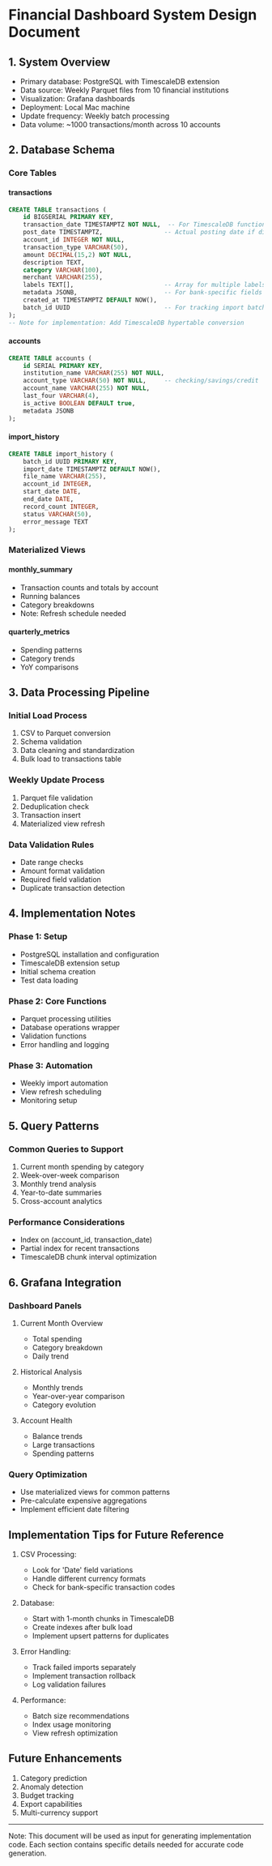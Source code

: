 # Financial Dashboard System Design Document

## 1. System Overview
- Primary database: PostgreSQL with TimescaleDB extension
- Data source: Weekly Parquet files from 10 financial institutions
- Visualization: Grafana dashboards
- Deployment: Local Mac machine
- Update frequency: Weekly batch processing
- Data volume: ~1000 transactions/month across 10 accounts

## 2. Database Schema

### Core Tables

#### transactions
```sql
CREATE TABLE transactions (
    id BIGSERIAL PRIMARY KEY,
    transaction_date TIMESTAMPTZ NOT NULL,  -- For TimescaleDB functionality
    post_date TIMESTAMPTZ,                 -- Actual posting date if different
    account_id INTEGER NOT NULL,
    transaction_type VARCHAR(50),
    amount DECIMAL(15,2) NOT NULL,
    description TEXT,
    category VARCHAR(100),
    merchant VARCHAR(255),
    labels TEXT[],                         -- Array for multiple labels/tags
    metadata JSONB,                        -- For bank-specific fields
    created_at TIMESTAMPTZ DEFAULT NOW(),
    batch_id UUID                          -- For tracking import batches
);
-- Note for implementation: Add TimescaleDB hypertable conversion
```

#### accounts
```sql
CREATE TABLE accounts (
    id SERIAL PRIMARY KEY,
    institution_name VARCHAR(255) NOT NULL,
    account_type VARCHAR(50) NOT NULL,     -- checking/savings/credit
    account_name VARCHAR(255) NOT NULL,
    last_four VARCHAR(4),
    is_active BOOLEAN DEFAULT true,
    metadata JSONB
);
```

#### import_history
```sql
CREATE TABLE import_history (
    batch_id UUID PRIMARY KEY,
    import_date TIMESTAMPTZ DEFAULT NOW(),
    file_name VARCHAR(255),
    account_id INTEGER,
    start_date DATE,
    end_date DATE,
    record_count INTEGER,
    status VARCHAR(50),
    error_message TEXT
);
```

### Materialized Views

#### monthly_summary
- Transaction counts and totals by account
- Running balances
- Category breakdowns
- Note: Refresh schedule needed

#### quarterly_metrics
- Spending patterns
- Category trends
- YoY comparisons

## 3. Data Processing Pipeline

### Initial Load Process
1. CSV to Parquet conversion
2. Schema validation
3. Data cleaning and standardization
4. Bulk load to transactions table

### Weekly Update Process
1. Parquet file validation
2. Deduplication check
3. Transaction insert
4. Materialized view refresh

### Data Validation Rules
- Date range checks
- Amount format validation
- Required field validation
- Duplicate transaction detection

## 4. Implementation Notes

### Phase 1: Setup
- PostgreSQL installation and configuration
- TimescaleDB extension setup
- Initial schema creation
- Test data loading

### Phase 2: Core Functions
- Parquet processing utilities
- Database operations wrapper
- Validation functions
- Error handling and logging

### Phase 3: Automation
- Weekly import automation
- View refresh scheduling
- Monitoring setup

## 5. Query Patterns

### Common Queries to Support
1. Current month spending by category
2. Week-over-week comparison
3. Monthly trend analysis
4. Year-to-date summaries
5. Cross-account analytics

### Performance Considerations
- Index on (account_id, transaction_date)
- Partial index for recent transactions
- TimescaleDB chunk interval optimization

## 6. Grafana Integration

### Dashboard Panels
1. Current Month Overview
   - Total spending
   - Category breakdown
   - Daily trend

2. Historical Analysis
   - Monthly trends
   - Year-over-year comparison
   - Category evolution

3. Account Health
   - Balance trends
   - Large transactions
   - Spending patterns

### Query Optimization
- Use materialized views for common patterns
- Pre-calculate expensive aggregations
- Implement efficient date filtering

## Implementation Tips for Future Reference

1. CSV Processing:
   - Look for 'Date' field variations
   - Handle different currency formats
   - Check for bank-specific transaction codes

2. Database:
   - Start with 1-month chunks in TimescaleDB
   - Create indexes after bulk load
   - Implement upsert patterns for duplicates

3. Error Handling:
   - Track failed imports separately
   - Implement transaction rollback
   - Log validation failures

4. Performance:
   - Batch size recommendations
   - Index usage monitoring
   - View refresh optimization

## Future Enhancements
1. Category prediction
2. Anomaly detection
3. Budget tracking
4. Export capabilities
5. Multi-currency support

---
Note: This document will be used as input for generating implementation code. Each section contains specific details needed for accurate code generation.